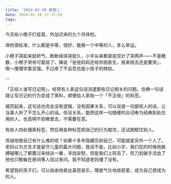```yaml
---
title: '2024-02-20 星期二'
date: 2024-02-20 17:17:55
tags:
---
```


今天给小橙子打疫苗，外加迟来的九个月体检。

体检很标准，什么都是中等，很好，能做一个中等的人，多么幸运。

小橙子哭起来挺娇气，断断续续哭挺久，小宇从来都是拔完针了哭两声——不是概数，小橙子哭🉐可委屈了，姨说「爸爸妈妈还给你挑医生，挑来挑去还是要哭」，唉～慢慢学着坚强。不过疼了不会忍也是小孩子的特权。

--

「正经人谁写日记呀」，经常有人拿这句话消遣那些日记相关的问题。仿佛一句话就让写日记的行为变成了笑料，顺便给人家贴一个「不正经」的标签。

细究起来，这句话也完全没有逻辑，没有因果关系，可以说是一句鄙视人的话，让当事人听了不怎么开心的话。但没关系，能把这样一句随便的台词奉为经典到处应用的人，也高明不到哪里去，不需要在意。

有些人四处搜索标签，然后用各种标签把自己的行为框住，还试图框住别人。

坦诚地做自己有什么难的呢？如果十多年隐藏压抑自己，可能就是另外一个人了。老妈以为方言才是留守儿童的最大问题，我说不是，比如小宇，我们在的时候他胳膊碰哪儿了都要过来倾诉一番，寻找安慰，但是我们上班去了，剪刀划破手流血了他也只敢躲在房间等人找过来问。我不知道老妈懂了没有。

希望我的孩子们，可以自由地表达喜怒哀乐，理直气壮地收获爱，成为自己想成为的人。


